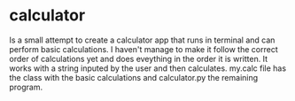 # calculator

Is a small attempt to create a calculator app that runs in terminal and can perform basic calculations. I haven't manage to make it follow the correct order of
calculations yet and does eveything in the order it is written. It works with a string inputed by the user and then calculates.
my.calc file has the class with the basic calculations and calculator.py the remaining program. 


